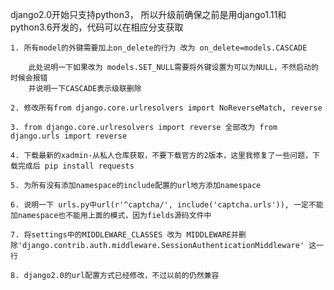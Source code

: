 django2.0开始只支持python3， 所以升级前确保之前是用django1.11和python3.6开发的，代码可以在相应分支获取

    1. 所有model的外键需要加上on_delete的行为 改为 on_delete=models.CASCADE

        此处说明一下如果改为 models.SET_NULL需要将外键设置为可以为NULL，不然启动的时候会报错
        并说明一下CASCADE表示级联删除

    2. 修改所有from django.core.urlresolvers import NoReverseMatch, reverse
    
    3. from django.core.urlresolvers import reverse 全部改为 from django.urls import reverse
    
    4. 下载最新的xadmin-从私人仓库获取，不要下载官方的2版本，这里我修复了一些问题，下载完成后 pip install requests    
    
    5. 为所有没有添加namespace的include配置的url地方添加namespace
    
    6. 说明一下 urls.py中url(r'^captcha/', include('captcha.urls')), 一定不能加namespace也不能用上面的模式，因为fields源码文件中
    
    7. 将settings中的MIDDLEWARE_CLASSES 改为 MIDDLEWARE并删除'django.contrib.auth.middleware.SessionAuthenticationMiddleware' 这一行
    
    8. django2.0的url配置方式已经修改，不过以前的仍然兼容
